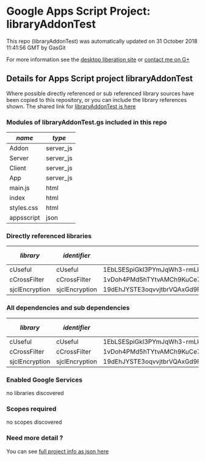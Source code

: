 # Google Apps Script Project: libraryAddonTest
This repo (libraryAddonTest) was automatically updated on 31 October 2018 11:41:56 GMT by GasGit

For more information see the [desktop liberation site](http://ramblings.mcpher.com/Home/excelquirks/drivesdk/gettinggithubready "desktop liberation") or [contact me on G+](https://plus.google.com/+BruceMcpherson "Bruce McPherson - GDE")
## Details for Apps Script project libraryAddonTest
Where possible directly referenced or sub referenced library sources have been copied to this repository, or you can include the library references shown. 
The shared link for [libraryAddonTest is here](https://script.google.com/d/1kzUIRxE9VbECmJaTo-pbGGuxJZEw5pKQ9Xur0SsWBvc8CxiEI3UEQlZl/edit?usp=sharing "open in the GAS IDE")

### Modules of libraryAddonTest.gs included in this repo
*name*|*type*
--- | --- 
Addon| server_js
Server| server_js
Client| server_js
App| server_js
main.js| html
index| html
styles.css| html
appsscript| json
### Directly referenced libraries
*library*|*identifier*|*key*|*version*|*dev mode*|*source*|
--- | --- | --- | --- | --- | --- 
cUseful| cUseful|1EbLSESpiGkI3PYmJqWh3-rmLkYKAtCNPi1L2YCtMgo2Ut8xMThfJ41Ex|41|no|[here](libraries/cUseful "library source")
cCrossFilter| cCrossFilter|1vDoh4PMd5hTYtvAMCh9KuCe7N1ab9zKnD15IFn4SIMDYYMODTj8Mx_Dr|2|no|[here](libraries/cCrossFilter "library source")
sjclEncryption| sjclEncryption|19dEhJYSTE3oqvvjtbrVQAxGd9PPAtSP4Uv_KvBHE7qeug4vu2BSOAJEN|6|no|[here](libraries/sjclEncryption "library source")
### All dependencies and sub dependencies
*library*|*identifier*|*key*|*version*|*dev mode*|*source*|
--- | --- | --- | --- | --- | --- 
cUseful| cUseful|1EbLSESpiGkI3PYmJqWh3-rmLkYKAtCNPi1L2YCtMgo2Ut8xMThfJ41Ex|41|no|[here](libraries/cUseful "library source")
cCrossFilter| cCrossFilter|1vDoh4PMd5hTYtvAMCh9KuCe7N1ab9zKnD15IFn4SIMDYYMODTj8Mx_Dr|2|no|[here](libraries/cCrossFilter "library source")
sjclEncryption| sjclEncryption|19dEhJYSTE3oqvvjtbrVQAxGd9PPAtSP4Uv_KvBHE7qeug4vu2BSOAJEN|6|no|[here](libraries/sjclEncryption "library source")
### Enabled Google Services
no libraries discovered
### Scopes required
no scopes discovered
### Need more detail ?
You can see [full project info as json here](info.json)
